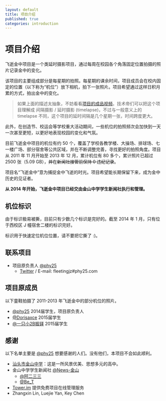 ```yaml
---
layout: default
title: 项目介绍
published: true
categories: introduction
---
```


项目介绍
========
飞逝金中项目是一个类延时摄影项目，通过每周在校园各个角落固定位置拍摄的照片记录金中的变化。

该项目的主要组成部分是每星期的拍照。每星期的课余时间，项目成员会在校内固定的位置（以下称为“机位”）放下相机，拍下一张照片。项目希望通过这样日积月累的方式，拍出金中的变化。

> 如果上面的描述太抽象，不妨看看[项目的成品视频](http://phy25.com/p/fleetingjz/works.html)。技术帝们可以把这个项目理解成 间隔摄影 / 延时摄影 (timelapse)，不过与一般意义上的 timelapse 不同，这个项目的延时间隔是几个星期一张，时间跨度更大。

此外，在创造节、校运会等学校重大活动期间，一些机位的拍照频次会加快到一天一次甚至更短，以更好地表现校园的变化和气氛。

目前飞逝金中项目的机位有约 50 个，覆盖了学校各教学楼、大操场、排球场、七一楼广场、部分宿舍等公共区域，并在不断调整完善，寻找更好的拍照角度。项目从 2011 年 11 月开始至 2013 年 12 月，累计机位有 80 多个，累计照片已超过 2500 张（5.09 GB），<del title="呵呵这个都敢说出来……做到是必须的……（数据不包括项目成员在进行其他拍摄任务时的违纪）">并在新闻社接管前保持 0 违纪记录</del>。

项目名“飞逝金中”意为捕捉金中飞逝的时光。项目希望能长期保留下来，成为金中历史的见证者。

**从 2014 年开始，飞逝金中项目已经交由金山中学学生新闻社执行和管理。**


机位标识
--------
由于标识极易被撕，目前只有少数几个标识是完好的。截至 2014 年 1 月，只有位于西校区 J 幢宿舍二楼的标识完好。

标识用于快速定位机位位置，请不要把它撕了 :)。


联系项目<a id="contact"> </a>
-------------------
* 项目原负责人 [@phy25](http://weibo.com/phy25 "新浪微博")
   * [Twitter](https://twitter.com/phy25) / E-mail: fleetingjz#phy25.com


项目原成员<a id="members"> </a>
------------
以下童鞋拍摄了 2011-2013 年飞逝金中的部分机位的照片。

* [@phy25](http://weibo.com/phy25) 2014届学生，项目原负责人
* [@Dorisaxce](http://weibo.com/anderaxce) 2015届学生
* [@一只小2B振铎](http://weibo.com/2Bzhenduo) 2015届学生


感谢<a id="acknowledgement"> </a>
----
以下名单主要是 [@phy25](http://weibo.com/phy25) 想要感谢的人们。没有他们，本项目不会如此顺利。

* [汕头市金山中学](http://www.stjszx.net/)：这是一所风景优美、思想多元的高中。
* 金山中学学生新闻社 [@News-金山](http://weibo.com/jinzhongnews)
   * [@阿二三三](http://weibo.com/guohaoe)
   * [@Be_T](http://weibo.com/u/2639383380)
* [Tower.im](https://tower.im/) 提供免费项目在线管理服务
* Zhangxin Lin, Luejie Yan, Key Chen